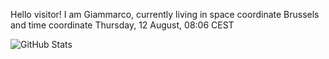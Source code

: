 Hello visitor! I am Giammarco, currently living in space coordinate Brussels and time coordinate Thursday, 12 August, 08:06 CEST

![GitHub Stats](https://github-readme-stats.vercel.app/api?username=grcasanova)
